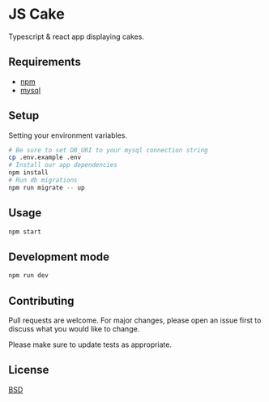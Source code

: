 # JS Cake

Typescript & react app displaying cakes.

## Requirements

- [npm](https://nodejs.org/en/)
- [mysql](https://www.mysql.com/)


## Setup

Setting your environment variables.

```bash
# Be sure to set DB_URI to your mysql connection string
cp .env.example .env
# Install our app dependencies
npm install
# Run db migrations
npm run migrate -- up
```

## Usage

```bash
npm start
```

## Development mode

```bash
npm run dev
```

## Contributing
Pull requests are welcome. For major changes, please open an issue first to discuss what you would like to change.

Please make sure to update tests as appropriate.

## License
[BSD](https://opensource.org/licenses/BSD-3-Clause/)

